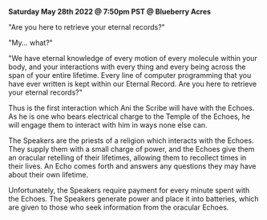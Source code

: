 **Saturday May 28th 2022 @ 7:50pm PST @ Blueberry Acres**

"Are you here to retrieve your eternal records?"

"My... what?"

"We have eternal knowledge of every motion of every molecule within your body, and your interactions with every thing and every being across the span of your entire lifetime. Every line of computer programming that you have ever written is kept within our Eternal Record. Are you here to retrieve your eternal records?"

Thus is the first interaction which Ani the Scribe will have with the Echoes. As he is one who bears electrical charge to the Temple of the Echoes, he will engage them to interact with him in ways none else can. 

The Speakers are the priests of a religion which interacts with the Echoes. They supply them with a small charge of power, and the Echoes give them an oracular retelling of their lifetimes, allowing them to recollect times in their lives. An Echo comes forth and answers any questions they may have about their own lifetime. 

Unfortunately, the Speakers require payment for every minute spent with the Echoes. The Speakers generate power and place it into batteries, which are given to those who seek information from the oracular Echoes. 